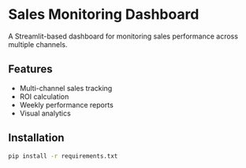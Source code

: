 # Sales Monitoring Dashboard

A Streamlit-based dashboard for monitoring sales performance across multiple channels.

## Features
- Multi-channel sales tracking
- ROI calculation
- Weekly performance reports
- Visual analytics

## Installation
```bash
pip install -r requirements.txt